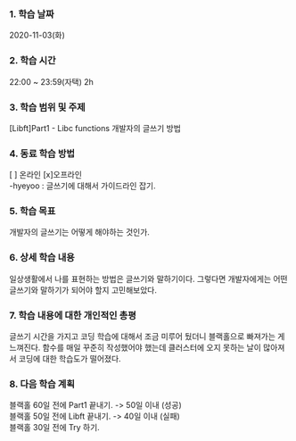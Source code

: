 ### 1. 학습 날짜 
2020-11-03(화)

### 2. 학습 시간
22:00 ~ 23:59(자택) 2h

### 3. 학습 범위 및 주제
[Libft]Part1 - Libc functions
개발자의 글쓰기 방법

### 4. 동료 학습 방법 
[ ] 온라인 [x]오프라인 <br>
-hyeyoo : 글쓰기에 대해서 가이드라인 잡기.

### 5. 학습 목표
개발자의 글쓰기는 어떻게 해야하는 것인가.

### 6. 상세 학습 내용
일상생활에서 나를 표현하는 방법은 글쓰기와 말하기이다. 그렇다면 개발자에게는 어떤 글쓰기와 말하기가 되어야 할지 고민해보았다.

### 7. 학습 내용에 대한 개인적인 총평
글쓰기 시간을 가지고 코딩 학습에 대해서 조금 미루어 뒀더니 블랙홀으로 빠져가는 게 느껴진다. 함수를 매일 꾸준히 작성했어야 했는데 클러스터에 오지 못하는 날이 많아져서 코딩에 대한 학습도가 떨어졌다.

### 8. 다음 학습 계획
 블랙홀 60일 전에 Part1 끝내기. -> 50일 이내 (성공) <br>
 블랙홀 50일 전에 Libft 끝내기. -> 40일 이내 (실패) <br>
 블랙홀 30일 전에 Try 하기.